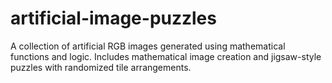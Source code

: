 # artificial-image-puzzles
A collection of artificial RGB images generated using mathematical functions and logic. Includes mathematical image creation and jigsaw-style puzzles with randomized tile arrangements.
